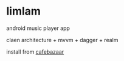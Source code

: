 # limlam
android music player app

claen architecture + mvvm +
dagger +
realm  

install from [cafebazaar](https://cafebazaar.ir/app/com.saeedlotfi.limlam?l=en)
